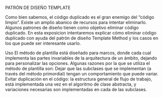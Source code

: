 PATRÓN DE DISEÑO TEMPLATE

Como bien sabemos, el código duplicado es el gran enemigo del “código limpio”. Existe un amplio abanico de recursos para intentar eliminarlo. Algunos patrones de diseño tienen como objetivo eliminar código duplicado. En esta exposicion intentaremos explicar cómo eliminar código duplicado con ayuda del patrón de diseño Template Method y los casos en los que puede ser interesante usarlo.

 

Uso
El método de plantilla está diseñado para marcos, donde cada cual implementa las partes invariables de la arquitectura de un ámbito, dejando para personalizar las opciones. Algunas razones por la que se utiliza el método de plantilla son:
Dejar que las subclases que se implementan (a través del método primordial) tengan un comportamiento que puede variar.
Evitar duplicación en el código: la estructura general de flujo de trabajo, está implementada una vez en el algoritmo de clase abstracta, y variaciones necesarias son implementadas en cada de las subclases.
